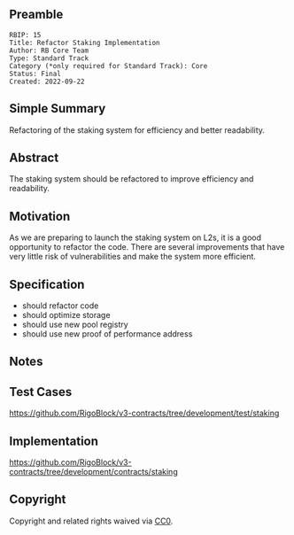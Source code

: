 ## Preamble

    RBIP: 15
    Title: Refactor Staking Implementation
    Author: RB Core Team
    Type: Standard Track
    Category (*only required for Standard Track): Core
    Status: Final
    Created: 2022-09-22

## Simple Summary

Refactoring of the staking system for efficiency and better readability.

## Abstract

The staking system should be refactored to improve efficiency and readability.

## Motivation

As we are preparing to launch the staking system on L2s, it is a good opportunity to refactor the code.
There are several improvements that have very little risk of vulnerabilities and make the system more efficient.

## Specification
- should refactor code
- should optimize storage
- should use new pool registry
- should use new proof of performance address

## Notes

## Test Cases

https://github.com/RigoBlock/v3-contracts/tree/development/test/staking

## Implementation

https://github.com/RigoBlock/v3-contracts/tree/development/contracts/staking

## Copyright

Copyright and related rights waived via [CC0](https://creativecommons.org/publicdomain/zero/1.0/).
